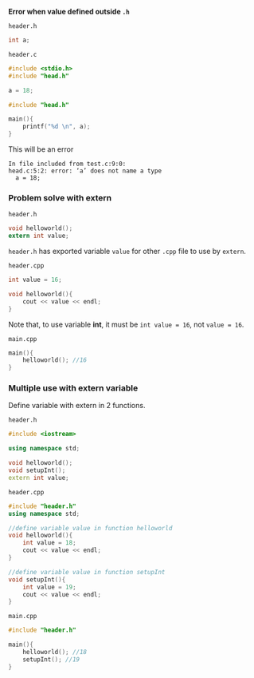 **Error when value defined outside ``.h``**

``header.h``

```c
int a;
```

``header.c``

```c
#include <stdio.h>
#include "head.h"

a = 18;
```

```c
#include "head.h"

main(){
	printf("%d \n", a);
}
```

This will be an error

```
In file included from test.c:9:0:
head.c:5:2: error: ‘a’ does not name a type
  a = 18;
```

### Problem solve with extern

``header.h``

```c
void helloworld();
extern int value;
```

``header.h`` has exported variable ``value`` for other ``.cpp`` file to use by ``extern``.

``header.cpp``

```c
int value = 16; 

void helloworld(){
	cout << value << endl;
}
```

Note that, to use variable **int**, it must be ``int value = 16``, not ``value = 16``.

``main.cpp``

```c
main(){
	helloworld(); //16
}
```

### Multiple use with extern variable

Define variable with extern in 2 functions.

``header.h``

```cpp
#include <iostream>

using namespace std;

void helloworld();
void setupInt();
extern int value;
```

``header.cpp``

```cpp
#include "header.h"
using namespace std;

//define variable value in function helloworld
void helloworld(){
	int value = 18;
	cout << value << endl;
}

//define variable value in function setupInt
void setupInt(){
	int value = 19;
	cout << value << endl;
}
```

``main.cpp``

```c
#include "header.h"

main(){
	helloworld(); //18
	setupInt(); //19
}
```